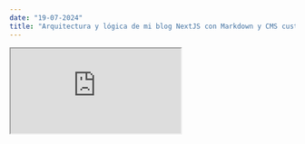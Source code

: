 ```yaml
---
date: "19-07-2024"
title: "Arquitectura y lógica de mi blog NextJS con Markdown y CMS custom"
---
```

<iframe src="https://www.youtube.com/embed/NVuk2by7eC4" allowfullscreen></iframe>

